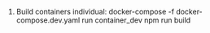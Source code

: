 
1. Build containers individual:
    docker-compose -f docker-compose.dev.yaml run container_dev npm run build